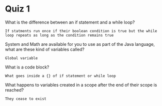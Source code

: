 # Quiz 1

What is the difference between an if statement and a while loop?

    If statments run once if their boolean condition is true but the while loop repeats as long as the condition remains true

System and Math are available for you to use as part of the Java language, what are these kind of variables called?

    Global variable

What is a code block?

    What goes inside a {} of if statement or while loop

What happens to variables created in a scope after the end of their scope is reached?

    They cease to exist
